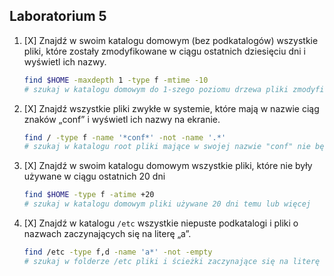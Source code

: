 ## Laboratorium 5

1. [X] Znajdź w swoim katalogu domowym (bez podkatalogów) wszystkie pliki, które zostały zmodyfikowane w ciągu ostatnich dziesięciu dni i wyświetl ich nazwy.

    ```sh
    find $HOME -maxdepth 1 -type f -mtime -10
    # szukaj w katalogu domowym do 1-szego poziomu drzewa pliki zmodyfikowane 10 dni temu lub mniej
    ```

1. [X] Znajdź wszystkie pliki zwykłe w systemie, które mają w nazwie ciąg znaków „conf” i wyświetl ich nazwy na ekranie.

    ```sh
    find / -type f -name '*conf*' -not -name '.*'
    # szukaj w katalogu root pliki mające w swojej nazwie "conf" nie będące plikami ukrytymi
    ```

1. [X] Znajdź w swoim katalogu domowym wszystkie pliki, które nie były używane w ciągu ostatnich 20 dni

    ```sh
    find $HOME -type f -atime +20
    # szukaj w katalogu domowym pliki używane 20 dni temu lub więcej
    ```

1. [X] Znajdź w katalogu `/etc` wszystkie niepuste podkatalogi i pliki o nazwach zaczynających się na literę „a”.

    ```sh
    find /etc -type f,d -name 'a*' -not -empty
    # szukaj w folderze /etc pliki i ścieżki zaczynające się na literę 'a' nie będące puste
    ```
